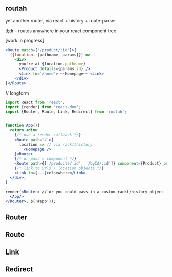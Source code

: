 routah
---

yet another router, via react + history + route-parser

tl;dr - routes anywhere in your react component tree

[work in progress]

```jsx
<Route match={'/product/:id'}>{
  ({location: {pathname, params}}) =>
    <div>
      you're at {location.pathname}
      <Product details={params.id} />
      <Link to='/home'> ~~Homepage~~ <Link>
    </div>
}</Route>
```

// longform
```jsx
import React from 'react';
import {render} from 'react-dom';
import {Router, Route, Link, Redirect} from 'routah';


function App(){
  return <div>
    {/* use a render callback */}
    <Route path='/'>{
      location => // via rackt/history
        <Homepage />
    }<Route>
    {/* or pass a component */}
    <Route path={['/products/:id', '/byId/:id']} component={Product} props={{some: data}} />
    {/* link to urls / location objects */}
    <Link to={...}>elsewhere</Link>
  </div>;
}

render(<Router> // or you could pass in a custom rackt/history object
  <App/>
</Router>, $('#app'));
```


Router
---

Route
---

Link
---

Redirect
---





